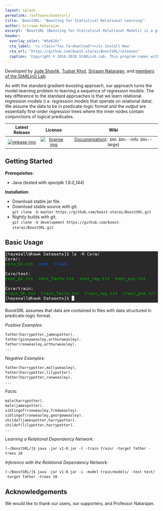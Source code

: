 ```yaml
---
layout: splash
permalink: /software/boostsrl/
title: 'BoostSRL: "Boosting for Statistical Relational Learning"'
author: Sriraam Natarajan
excerpt: 'BoostSRL (Boosting for Statistical Relational Models) is a gradient-boosting based approach to learning different types of SRL models.<br /><br />{::nomarkdown}<iframe style="display: inline-block;" src="https://ghbtns.com/github-btn.html?user=boost-starai&repo=BoostSRL&type=star&count=true&size=large" frameborder="0" scrolling="0" width="120px" height="30px"></iframe> <iframe style="display: inline-block;" src="https://ghbtns.com/github-btn.html?user=boost-starai&repo=BoostSRL&type=fork&count=true&size=large" frameborder="0" scrolling="0" width="158px" height="30px"></iframe>{:/nomarkdown}'
header:
  overlay_color: "#5e616c"
  cta_label: '<i class="fas fa-download"></i> Install Now'
  cta_url: "https://github.com/boost-starai/BoostSRL/releases"
  caption: 'Copyright © 2016-2018 StARLinG Lab. This program comes with absolutely no warranty. This is free software, available under the terms of the GPL-3.0.'
---
```


Developed by [Jude Shavlik](http://pages.cs.wisc.edu/~shavlik/), [Tushar Khot](http://pages.cs.wisc.edu/~tushar/), [Sriraam Natarajan](http://utdallas.edu/~sxn177430/), and [members of the StARLinG Lab](/people/).

As with the standard gradient-boosting approach, our approach turns the model-learning problem to learning a sequence of regression models. The key difference to the standard approaches is that we learn relational regression models (i.e. regression models that operate on relational data). We assume the data to be in predicate-logic format and the output are essentially first-order regression trees where the inner nodes contain conjunctions of logical predicates.

| Latest Release | License | Wiki |
| :---: | :---: | :---: |
| [![release img]][release] | [![license img]][license] | [Documentation](/software/boostsrl/wiki/){: .btn .btn--info .btn--large} |



## Getting Started

**Prerequisites**:

* Java (tested with *openjdk 1.8.0_144*)

**Installation**:

* Download stable jar file.  
* Download stable source with git.  
  `git clone -b master https://github.com/boost-starai/BoostSRL.git`
* Nightly builds with git.  
  `git clone -b development https://github.com/boost-starai/BoostSRL.git`

## Basic Usage

<img src="https://raw.githubusercontent.com/boost-starai/BoostSRL-Misc/master/Images/basicFileStructure.png" alt="Basic file structure for the Cora dataset which BoostSRL assumes for most operations." width="558" display="block" margin="auto">

BoostSRL assumes that data are contained in files with data structured in predicate-logic format.

*Positive Examples:*

    father(harrypotter,jamespotter).
	father(ginnyweasley,arthurweasley).
	father(ronweasley,arthurweasley).
	...

*Negative Examples:*

	father(harrypotter,mollyweasley).
	father(harrypotter,lilypotter).
	father(harrypotter,ronweasley).
	...

*Facts:*

	male(harrypotter).
	male(jamespotter).
	siblingof(ronweasley,fredweasley).
	siblingof(ronweasley,georgeweasley).
	childof(jamespotter,harrypotter).
	childof(lilypotter,harrypotter).
	...

*Learning a Relational Dependency Network:*

    [~/BoostSRL/]$ java -jar v1-0.jar -l -train train/ -target father -trees 10

*Inference with the Relational Dependency Network:*

    [~/BoostSRL/]$ java -jar v1-0.jar -i -model train/models/ -test test/ -target father -trees 10

## Acknowledgements

We would like to thank our users, our supporters, and Professor Natarajan.

[license]:https://github.com/boost-starai/BoostSRL/blob/master/license.txt
[release]:https://github.com/boost-starai/BoostSRL/releases
[license img]:https://img.shields.io/github/license/boost-starai/BoostSRL.svg
[release img]:https://img.shields.io/github/tag/boost-starai/BoostSRL.svg
